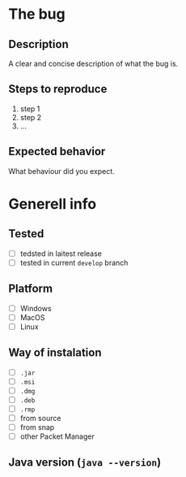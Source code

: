 # The bug
## Description
A clear and concise description of what the bug is.

## Steps to reproduce
1. step 1
2. step 2
3. ...

## Expected behavior
What behaviour did you expect.

# Generell info
## Tested
- [ ] tedsted in laitest release
- [ ] tested in current `develop` branch

## Platform
- [ ] Windows
- [ ] MacOS
- [ ] Linux

## Way of instalation
- [ ] `.jar`
- [ ] `.msi`
- [ ] `.dmg`
- [ ] `.deb`
- [ ] `.rmp`
- [ ] from source
- [ ] from snap
- [ ] other Packet Manager

## Java version (`java --version`)
